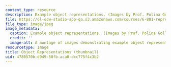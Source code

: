 ```yaml
---
content_type: resource
description: Example object representations. (Images by Prof. Polina Golland.)
file: https://ol-ocw-studio-app-qa.s3.amazonaws.com/courses/6-881-representation-and-modeling-for-image-analysis-spring-2005/4780570bd94958fbaca0dcc775f4c3b2_6-881s05-th.jpg
file_type: image/jpeg
image_metadata:
  caption: Example object representations. (Images by Prof. Polina Golland.)
  credit: ''
  image-alt: A montage of images demonstrating example objest representations.
resourcetype: Image
title: Object Representations (thumbnail)
uid: 4780570b-d949-58fb-aca0-dcc775f4c3b2
---
```

